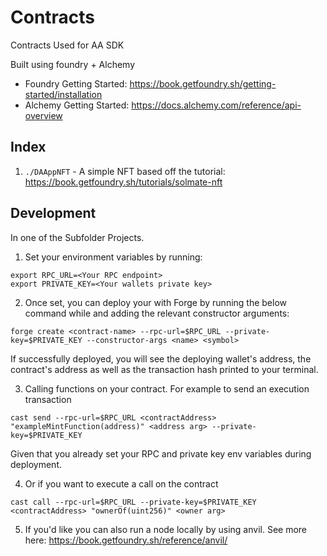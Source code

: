 # Contracts

Contracts Used for AA SDK

Built using foundry + Alchemy

- Foundry Getting Started: https://book.getfoundry.sh/getting-started/installation
- Alchemy Getting Started: https://docs.alchemy.com/reference/api-overview

## Index

1. `./DAAppNFT` - A simple NFT based off the tutorial: https://book.getfoundry.sh/tutorials/solmate-nft

## Development

In one of the Subfolder Projects.

1. Set your environment variables by running:

```
export RPC_URL=<Your RPC endpoint>
export PRIVATE_KEY=<Your wallets private key>
```

2. Once set, you can deploy your with Forge by running the below command while and adding the relevant constructor arguments:

```
forge create <contract-name> --rpc-url=$RPC_URL --private-key=$PRIVATE_KEY --constructor-args <name> <symbol>
```

If successfully deployed, you will see the deploying wallet's address, the contract's address as well as the transaction hash printed to your terminal.

3. Calling functions on your contract. For example to send an execution transaction

```
cast send --rpc-url=$RPC_URL <contractAddress>  "exampleMintFunction(address)" <address arg> --private-key=$PRIVATE_KEY
```

Given that you already set your RPC and private key env variables during deployment.

4. Or if you want to execute a call on the contract

```
cast call --rpc-url=$RPC_URL --private-key=$PRIVATE_KEY <contractAddress> "ownerOf(uint256)" <owner arg>
```

5. If you'd like you can also run a node locally by using anvil. See more here: https://book.getfoundry.sh/reference/anvil/
